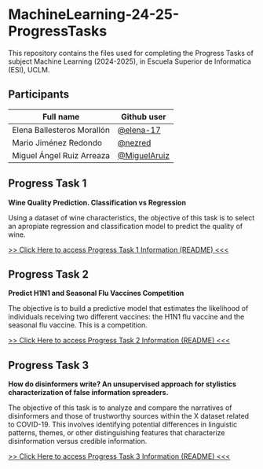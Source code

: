 # MachineLearning-24-25-ProgressTasks
This repository contains the files used for completing the Progress Tasks of subject Machine Learning (2024-2025), in Escuela Superior de Informatica (ESI), UCLM.

## Participants

| Full name                          | Github user                                              |
|------------------------------------|----------------------------------------------------------|
| Elena Ballesteros Morallón         | [@elena-17](https://github.com/elena-17)                 |
| Mario Jiménez Redondo              | [@nezred](https://github.com/nezred)                     |
| Miguel Ángel Ruiz Arreaza          | [@MiguelAruiz](https://github.com/MiguelAruiz)           |


## Progress Task 1

**Wine Quality Prediction. Classification vs Regression**

Using a dataset of wine characteristics, the objective of this task is to select an apropiate regression and classification model to predict the quality of wine.

[>> Click Here to access Progress Task 1 Information (README) <<<](Progress_Task_1/README.md)

## Progress Task 2

**Predict H1N1 and Seasonal Flu Vaccines Competition**

The objective is to build a predictive model that estimates the likelihood of individuals receiving two different vaccines: the H1N1 flu vaccine and the seasonal flu vaccine. This is a competition.

[>> Click Here to access Progress Task 2 Information (README) <<<](Progress_Task_2/README.md)

## Progress Task 3

**How do disinformers write? An unsupervised approach for stylistics characterization of false information spreaders.**

The objective of this task is to analyze and compare the narratives of disinformers and those of trustworthy sources within the X dataset related to COVID-19. This involves identifying potential differences in linguistic patterns, themes, or other distinguishing features that characterize disinformation versus credible information.

[>> Click Here to access Progress Task 3 Information (README) <<<](Progress_Task_3/README.md)